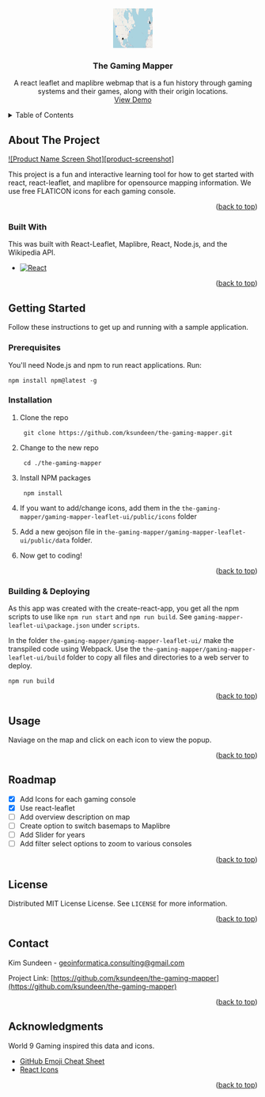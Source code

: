 <a id="readme-top"></a>

<!-- PROJECT LOGO -->
<br />
<div align="center">
  <a href="https://ksundeen.github.io/the-gaming-mapper.index.html">
    <img src="images/the-gaming-mapper.png" alt="Logo" width="80" height="80">
  </a>

  <h3 align="center">The Gaming Mapper</h3>

  <p align="center">
     A react leaflet and maplibre webmap that is a fun history through gaming systems and their games, along with their origin locations.
    <br />
    <a href="https://ksundeen.github.io/the-gaming-mapper.index.html">View Demo</a>

  </p>
</div>


<!-- TABLE OF CONTENTS -->
<details>
  <summary>Table of Contents</summary>
  <ol>
    <li>
      <a href="#about-the-project">About The Project</a>
      <ul>
        <li><a href="#built-with">Built With</a></li>
      </ul>
    </li>
    <li>
      <a href="#getting-started">Getting Started</a>
      <ul>
        <li><a href="#prerequisites">Prerequisites</a></li>
        <li><a href="#installation">Installation</a></li>
      </ul>
    </li>
    <li><a href="#license">License</a></li>
    <li><a href="#contact">Contact</a></li>
    <li><a href="#acknowledgments">Acknowledgments</a></li>
  </ol>
</details>



<!-- ABOUT THE PROJECT -->
## About The Project

[![Product Name Screen Shot][product-screenshot]](/gaming-mapper-leaflet-ui/public/the-gaming-mapper.png)

This project is a fun and interactive learning tool for how to get started with react, react-leaflet, and maplibre for opensource mapping information. We use free FLATICON icons for each gaming console.

<p align="right">(<a href="#readme-top">back to top</a>)</p>



### Built With

This was built with React-Leaflet, Maplibre, React, Node.js, and the Wikipedia API.

* [![React][React.js]][React-url]

<p align="right">(<a href="#readme-top">back to top</a>)</p>



<!-- GETTING STARTED -->
## Getting Started

Follow these instructions to get up and running with a sample application.

### Prerequisites

You'll need Node.js and npm to run react applications. Run:

    npm install npm@latest -g

### Installation

1. Clone the repo

        git clone https://github.com/ksundeen/the-gaming-mapper.git

2. Change to the new repo

        cd ./the-gaming-mapper

3. Install NPM packages

        npm install

4. If you want to add/change icons, add them in the `the-gaming-mapper/gaming-mapper-leaflet-ui/public/icons` folder
5. Add a new geojson file in `the-gaming-mapper/gaming-mapper-leaflet-ui/public/data` folder.
6. Now get to coding!

<p align="right">(<a href="#readme-top">back to top</a>)</p>

### Building & Deploying

As this app was created with the create-react-app, you get all the npm scripts to use like `npm run start` and `npm run build`. See `gaming-mapper-leaflet-ui\package.json` under `scripts`.


In the folder `the-gaming-mapper/gaming-mapper-leaflet-ui/` make the transpiled code using Webpack. Use the `the-gaming-mapper/gaming-mapper-leaflet-ui/build` folder to copy all files and directories to a web server to deploy.

    npm run build

<p align="right">(<a href="#readme-top">back to top</a>)</p>

## Usage

Naviage on the map and click on each icon to view the popup. 

<p align="right">(<a href="#readme-top">back to top</a>)</p>


## Roadmap

- [x] Add Icons for each gaming console
- [x] Use react-leaflet
- [ ] Add overview description on map
- [ ] Create option to switch basemaps to Maplibre
- [ ] Add Slider for years
- [ ] Add filter select options to zoom to various consoles

<p align="right">(<a href="#readme-top">back to top</a>)</p>


## License

Distributed MIT License License. See `LICENSE` for more information.

<p align="right">(<a href="#readme-top">back to top</a>)</p>


## Contact

Kim Sundeen - geoinformatica.consulting@gmail.com

Project Link: [https://github.com/ksundeen/the-gaming-mapper](https://github.com/ksundeen/the-gaming-mapper)

<p align="right">(<a href="#readme-top">back to top</a>)</p>


## Acknowledgments

World 9 Gaming inspired this data and icons.

* [GitHub Emoji Cheat Sheet](https://www.webpagefx.com/tools/emoji-cheat-sheet)
* [React Icons](https://react-icons.github.io/react-icons/search)

<p align="right">(<a href="#readme-top">back to top</a>)</p>



<!-- MARKDOWN LINKS & IMAGES -->
<!-- https://www.markdownguide.org/basic-syntax/#reference-style-links -->
[Next-url]: https://nextjs.org/
[React.js]: https://img.shields.io/badge/React-20232A?style=for-the-badge&logo=react&logoColor=61DAFB
[React-url]: https://reactjs.org/